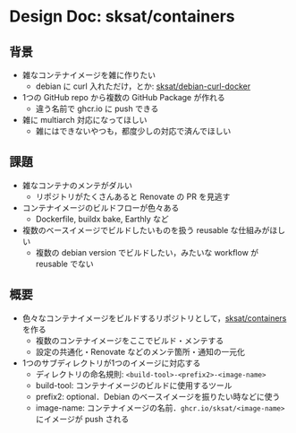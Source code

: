 # Design Doc: sksat/containers

## 背景

- 雑なコンテナイメージを雑に作りたい
  - debian に curl 入れただけ，とか: [sksat/debian-curl-docker](https://github.com/sksat/debian-curl-docker)
- 1つの GitHub repo から複数の GitHub Package が作れる
  - 違う名前で ghcr.io に push できる
- 雑に multiarch 対応になってほしい
  - 雑にはできないやつも，都度少しの対応で済んでほしい

## 課題

- 雑なコンテナのメンテがダルい
  - リポジトリがたくさんあると Renovate の PR を見逃す
- コンテナイメージのビルドフローが色々ある
  - Dockerfile, buildx bake, Earthly など
- 複数のベースイメージでビルドしたいものを扱う reusable な仕組みがほしい
  - 複数の debian version でビルドしたい，みたいな workflow が reusable でない

## 概要

- 色々なコンテナイメージをビルドするリポジトリとして，[sksat/containers](https://github.com/sksat/containers) を作る
  - 複数のコンテナイメージをここでビルド・メンテする
  - 設定の共通化・Renovate などのメンテ箇所・通知の一元化
- 1つのサブディレクトリが1つのイメージに対応する
  - ディレクトリの命名規則: `<build-tool>-<prefix2>-<image-name>`
  - build-tool: コンテナイメージのビルドに使用するツール
  - prefix2: optional．Debian のベースイメージを振りたい時などに使う
  - image-name: コンテナイメージの名前．`ghcr.io/sksat/<image-name>` にイメージが push される

